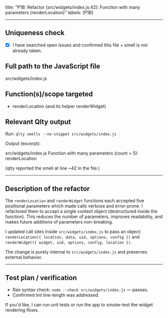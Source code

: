 title: "P1B: Refactor (src/widgets/index.js:42): Function with many parameters (renderLocation)"
labels: [P1B]

---

## Uniqueness check
- [x] I have searched open issues and confirmed this file + smell is not already taken.

## Full path to the JavaScript file
src/widgets/index.js

## Function(s)/scope targeted
- renderLocation (and its helper renderWidget)

## Relevant Qlty output
Run: `qlty smells --no-snippet src/widgets/index.js`

Output (excerpt):

src/widgets/index.js
    Function with many parameters (count = 5): renderLocation

(qlty reported the smell at line ~42 in the file.)

---

## Description of the refactor
The `renderLocation` and `renderWidget` functions each accepted five positional parameters which made calls verbose and error-prone. I refactored them to accept a single context object (destructured inside the function). This reduces the number of parameters, improves readability, and makes future additions of parameters non-breaking.

I updated call sites inside `src/widgets/index.js` to pass an object: `renderLocation({ location, data, uid, options, config })` and `renderWidget({ widget, uid, options, config, location })`.

The change is purely internal to `src/widgets/index.js` and preserves external behavior.

---

## Test plan / verification
- Ran syntax check: `node --check src/widgets/index.js` — passes.
- Confirmed lint line-length was addressed.

If you'd like, I can run unit tests or run the app to smoke-test the widget rendering flows.
